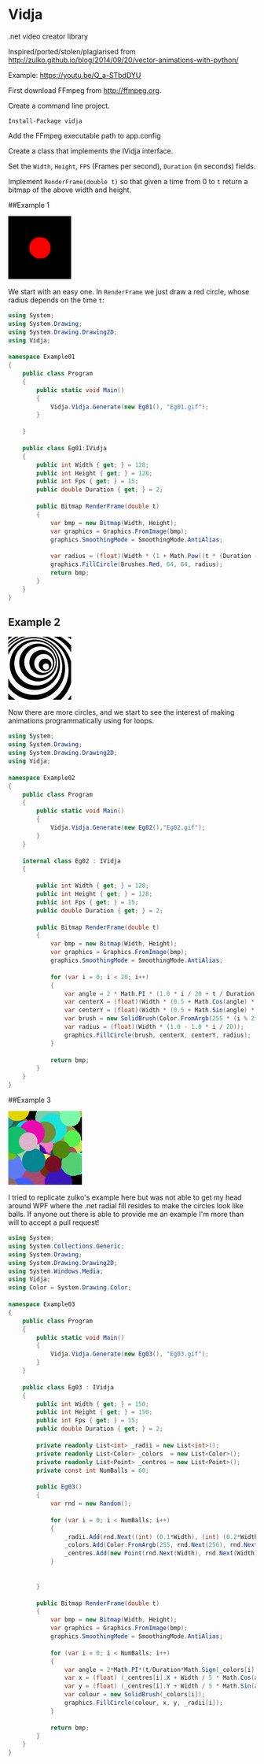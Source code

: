 # Vidja
.net video creator library

Inspired/ported/stolen/plagiarised from http://zulko.github.io/blog/2014/09/20/vector-animations-with-python/

Example: https://youtu.be/Q_a-STbdDYU

First download FFmpeg from http://ffmpeg.org.

Create a command line project.

    Install-Package vidja

Add the FFmpeg executable path to app.config

Create a class that implements the IVidja interface.

Set the `Width`, `Height`, `FPS` (Frames per second), `Duration` (in seconds) fields.

Implement `RenderFrame(double t)` so that given a time from 0 to `t` return a bitmap of the above width and height.

##Example 1

![Pulsing red ball](/Examples/Output/Eg01.gif?raw=true)

We start with an easy one. In `RenderFrame` we just draw a red circle, whose radius depends on the time `t`:

```c#
using System;
using System.Drawing;
using System.Drawing.Drawing2D;
using Vidja;

namespace Example01
{
    public class Program
    {
        public static void Main()
        {
            Vidja.Vidja.Generate(new Eg01(), "Eg01.gif");
        }
        
    }

    public class Eg01:IVidja
    {
        public int Width { get; } = 128;
        public int Height { get; } = 128;
        public int Fps { get; } = 15;
        public double Duration { get; } = 2;

        public Bitmap RenderFrame(double t)
        {
            var bmp = new Bitmap(Width, Height);
            var graphics = Graphics.FromImage(bmp);
            graphics.SmoothingMode = SmoothingMode.AntiAlias;

            var radius = (float)(Width * (1 + Math.Pow((t * (Duration - t)), 2)) / 6);
            graphics.FillCircle(Brushes.Red, 64, 64, radius);
            return bmp;
        }
    }
}
```

## Example 2

![Spiralling circles](/Examples/Output/Eg02.gif?raw=true)

Now there are more circles, and we start to see the interest of making animations programmatically using for loops.

```c#
using System;
using System.Drawing;
using System.Drawing.Drawing2D;
using Vidja;

namespace Example02
{
    public class Program
    {
        public static void Main()
        {
            Vidja.Vidja.Generate(new Eg02(),"Eg02.gif");
        }
    }

    internal class Eg02 : IVidja
    {

        public int Width { get; } = 128;
        public int Height { get; } = 128;
        public int Fps { get; } = 15;
        public double Duration { get; } = 2;

        public Bitmap RenderFrame(double t)
        {
            var bmp = new Bitmap(Width, Height);
            var graphics = Graphics.FromImage(bmp);
            graphics.SmoothingMode = SmoothingMode.AntiAlias;

            for (var i = 0; i < 20; i++)
            {
                var angle = 2 * Math.PI * (1.0 * i / 20 + t / Duration);
                var centerX = (float)(Width * (0.5 + Math.Cos(angle) * 0.1));
                var centerY = (float)(Width * (0.5 + Math.Sin(angle) * 0.1));
                var brush = new SolidBrush(Color.FromArgb(255 * (i % 2), 255 * (i % 2), 255 * (i % 2)));
                var radius = (float)(Width * (1.0 - 1.0 * i / 20));
                graphics.FillCircle(brush, centerX, centerY, radius);
            }

            return bmp;
        }
    }
}

```

##Example 3

![Dancing circles](/Examples/Output/Eg03.gif?raw=true)

I tried to replicate zulko's example here but was not able to get my head around WPF where the .net radial fill resides to make the circles look like balls.  If anyone out there is able to provide me an example I'm more than will to accept a pull request!

```c#
using System;
using System.Collections.Generic;
using System.Drawing;
using System.Drawing.Drawing2D;
using System.Windows.Media;
using Vidja;
using Color = System.Drawing.Color;

namespace Example03
{
    public class Program
    {
        public static void Main()
        {
            Vidja.Vidja.Generate(new Eg03(), "Eg03.gif");
        }
    }

    public class Eg03 : IVidja
    {
        public int Width { get; } = 150;
        public int Height { get; } = 150;
        public int Fps { get; } = 15;
        public double Duration { get; } = 2;

        private readonly List<int> _radii = new List<int>();
        private readonly List<Color> _colors  = new List<Color>();
        private readonly List<Point> _centres = new List<Point>();
        private const int NumBalls = 60;

        public Eg03()
        {
            var rnd = new Random();

            for (var i = 0; i < NumBalls; i++)
            {
                _radii.Add(rnd.Next((int) (0.1*Width), (int) (0.2*Width)));
                _colors.Add(Color.FromArgb(255, rnd.Next(256), rnd.Next(256), rnd.Next(256)));
                _centres.Add(new Point(rnd.Next(Width), rnd.Next(Width)));
            }

            
        }

        public Bitmap RenderFrame(double t)
        {
            var bmp = new Bitmap(Width, Height);
            var graphics = Graphics.FromImage(bmp);
            graphics.SmoothingMode = SmoothingMode.AntiAlias;

            for (var i = 0; i < NumBalls; i++)
            {
                var angle = 2*Math.PI*(t/Duration*Math.Sign(_colors[i].B-128) + ((float)_colors[i].G/255));
                var x = (float) (_centres[i].X + Width / 5 * Math.Cos(angle));
                var y = (float) (_centres[i].Y + Width / 5 * Math.Sin(angle));
                var colour = new SolidBrush(_colors[i]);
                graphics.FillCircle(colour, x, y, _radii[i]);
            }

            return bmp;
        }
    }
}

```
